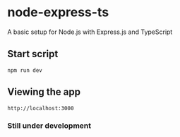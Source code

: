 # node-express-ts

A basic setup for Node.js with Express.js and TypeScript

## Start script
```npm run dev```

## Viewing the app
```http://localhost:3000```

### Still under development
